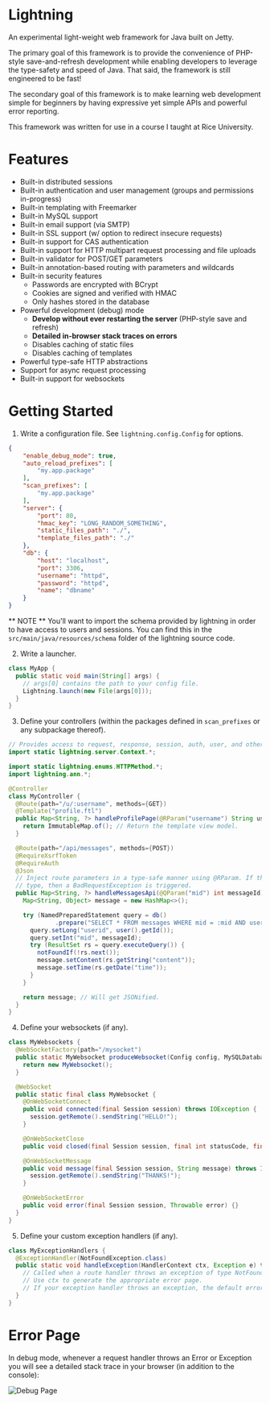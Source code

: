 # Lightning

An experimental light-weight web framework for Java built on Jetty.

The primary goal of this framework is to provide the convenience of PHP-style save-and-refresh development while enabling developers to leverage the type-safety and speed of Java. That said, the framework is still engineered to be fast!

The secondary goal of this framework is to make learning web development simple for beginners by having expressive yet simple APIs and powerful error reporting.

This framework was written for use in a course I taught at Rice University.

# Features

  - Built-in distributed sessions
  - Built-in authentication and user management (groups and permissions in-progress)
  - Built-in templating with Freemarker
  - Built-in MySQL support
  - Built-in email support (via SMTP)
  - Built-in SSL support (w/ option to redirect insecure requests)
  - Built-in support for CAS authentication
  - Built-in support for HTTP multipart request processing and file uploads
  - Built-in validator for POST/GET parameters
  - Built-in annotation-based routing with parameters and wildcards
  - Built-in security features
    - Passwords are encrypted with BCrypt
    - Cookies are signed and verified with HMAC
    - Only hashes stored in the database
  - Powerful development (debug) mode
    - **Develop without ever restarting the server** (PHP-style save and refresh)
    - **Detailed in-browser stack traces on errors**
    - Disables caching of static files
    - Disables caching of templates
  - Powerful type-safe HTTP abstractions
  - Support for async request processing
  - Built-in support for websockets

# Getting Started

1. Write a configuration file. See `lightning.config.Config` for options.

```json
{
    "enable_debug_mode": true,
    "auto_reload_prefixes": [
        "my.app.package"
    ],
    "scan_prefixes": [
        "my.app.package"
    ],
    "server": {
        "port": 80,
        "hmac_key": "LONG_RANDOM_SOMETHING",
        "static_files_path": "./",
        "template_files_path": "./"
    },
    "db": {
        "host": "localhost",
        "port": 3306,
        "username": "httpd",
        "password": "httpd",
        "name": "dbname"
    }
}
```

** NOTE ** You'll want to import the schema provided by lightning in order to have access to users and sessions. You can find this in the `src/main/java/resources/schema` folder of the lightning source code.

2. Write a launcher.

```java
class MyApp {
  public static void main(String[] args) {
    // args[0] contains the path to your config file.
    Lightning.launch(new File(args[0]));
  }
}
```

3. Define your controllers (within the packages defined in `scan_prefixes` or any subpackage thereof).

```java
// Provides access to request, response, session, auth, user, and other helpers.
import static lightning.server.Context.*;

import static lightning.enums.HTTPMethod.*;
import lightning.ann.*;

@Controller
class MyController {
  @Route(path="/u/:username", methods={GET})
  @Template("profile.ftl")
  public Map<String, ?> handleProfilePage(@RParam("username") String username) throws Exception {
    return ImmutableMap.of(); // Return the template view model.
  }

  @Route(path="/api/messages", methods={POST})
  @RequireXsrfToken
  @RequireAuth
  @Json
  // Inject route parameters in a type-safe manner using @RParam. If the user provides the wrong
  // type, then a BadRequestException is triggered.
  public Map<String, ?> handleMessagesApi(@QParam("mid") int messageId) throws Exception {
    Map<String, Object> message = new HashMap<>();

    try (NamedPreparedStatement query = db()
             .prepare("SELECT * FROM messages WHERE mid = :mid AND userid = :userid;")) {
      query.setLong("userid", user().getId());
      query.setInt("mid", messageId);
      try (ResultSet rs = query.executeQuery()) {
        notFoundIf(!rs.next());
        message.setContent(rs.getString("content"));
        message.setTime(rs.getDate("time"));
      }
    }

    return message; // Will get JSONified.
  }
}
```

4. Define your websockets (if any).

```java
class MyWebsockets {
  @WebSocketFactory(path="/mysocket")
  public static MyWebsocket produceWebsocket(Config config, MySQLDatabaseProvider db) {
    return new MyWebsocket();
  }

  @WebSocket
  public static final class MyWebsocket {
    @OnWebSocketConnect
    public void connected(final Session session) throws IOException {
      session.getRemote().sendString("HELLO!");
    }

    @OnWebSocketClose
    public void closed(final Session session, final int statusCode, final String reason) {}

    @OnWebSocketMessage
    public void message(final Session session, String message) throws IOException {
      session.getRemote().sendString("THANKS!");
    }

    @OnWebSocketError
    public void error(final Session session, Throwable error) {}
  }
}
```

5. Define your custom exception handlers (if any).

```java
class MyExceptionHandlers {
  @ExceptionHandler(NotFoundException.class)
  public static void handleException(HandlerContext ctx, Exception e) throws Exception {
    // Called when a route handler throws an exception of type NotFoundException.class.
    // Use ctx to generate the appropriate error page.
    // If your exception handler throws an exception, the default error page will be shown instead.
  }
}
```

# Error Page

In debug mode, whenever a request handler throws an Error or Exception you will see a detailed stack trace in your browser (in addition to the console):

![Debug Page](https://cloud.githubusercontent.com/assets/3498024/14005744/3fa323ba-f134-11e5-9f72-00da49a46ab7.png "Debug Page")

